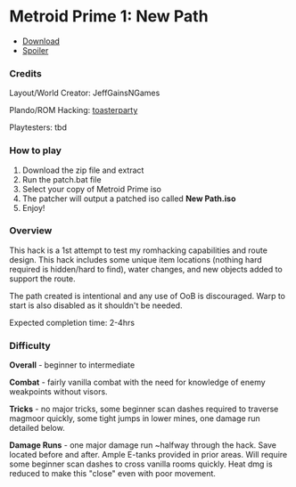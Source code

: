 # Metroid Prime 1: New Path
- [Download](https://github.com/JeffGainsNGames/MP1-New-Path/releases/download/v1.0.0/New.Path-v1.0.0.zip)
- [Spoiler](spoiler/spoiler.md)

### Credits

Layout/World Creator: JeffGainsNGames

Plando/ROM Hacking: [toasterparty](https://github.com/toasterparty/metroid-prime-fanhacks)

Playtesters: tbd

### How to play
1. Download the zip file and extract
2. Run the patch.bat file
3. Select your copy of Metroid Prime iso
4. The patcher will output a patched iso called **New Path.iso**
5. Enjoy!

### Overview

This hack is a 1st attempt to test my romhacking capabilities and route design. This hack includes some unique item locations (nothing hard required is hidden/hard to find), water changes, and new objects added to support the route.

The path created is intentional and any use of OoB is discouraged. Warp to start is also disabled as it shouldn't be needed.

Expected completion time: 2-4hrs

### Difficulty

**Overall** - beginner to intermediate

**Combat** - fairly vanilla combat with the need for knowledge of enemy weakpoints without visors.

**Tricks** - no major tricks, some beginner scan dashes required to traverse magmoor quickly, some tight jumps in lower mines, one damage run detailed below.

**Damage Runs** - one major damage run ~halfway through the hack. Save located before and after. Ample E-tanks provided in prior areas. Will require some beginner scan dashes to cross vanilla rooms quickly. Heat dmg is reduced to make this "close" even with poor movement.  
